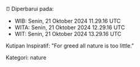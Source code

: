 ⏰ Diperbarui pada:
- WIB: Senin, 21 Oktober 2024 11.29.16 UTC
- WITA: Senin, 21 Oktober 2024 12.29.16 UTC
- WIT: Senin, 21 Oktober 2024 13.29.16 UTC

Kutipan Inspiratif:
"For greed all nature is too little."


Kategori: nature

